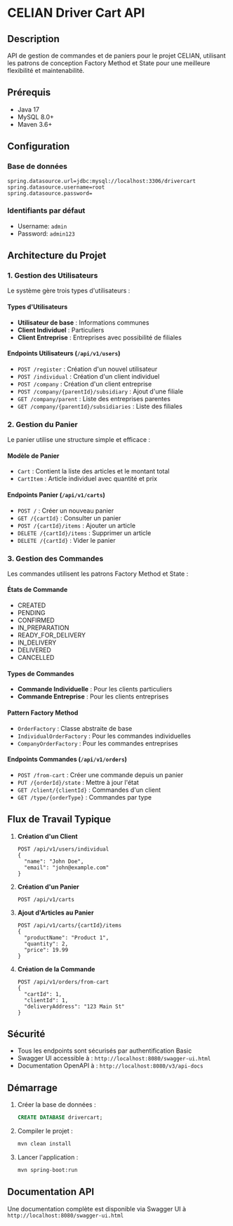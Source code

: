 # CELIAN Driver Cart API

## Description
API de gestion de commandes et de paniers pour le projet CELIAN, utilisant les patrons de conception Factory Method et State pour une meilleure flexibilité et maintenabilité.

## Prérequis
- Java 17
- MySQL 8.0+
- Maven 3.6+

## Configuration

### Base de données
```properties
spring.datasource.url=jdbc:mysql://localhost:3306/drivercart
spring.datasource.username=root
spring.datasource.password=
```

### Identifiants par défaut
- Username: `admin`
- Password: `admin123`

## Architecture du Projet

### 1. Gestion des Utilisateurs
Le système gère trois types d'utilisateurs :

#### Types d'Utilisateurs
- **Utilisateur de base** : Informations communes
- **Client Individuel** : Particuliers
- **Client Entreprise** : Entreprises avec possibilité de filiales

#### Endpoints Utilisateurs (`/api/v1/users`)
- `POST /register` : Création d'un nouvel utilisateur
- `POST /individual` : Création d'un client individuel
- `POST /company` : Création d'un client entreprise
- `POST /company/{parentId}/subsidiary` : Ajout d'une filiale
- `GET /company/parent` : Liste des entreprises parentes
- `GET /company/{parentId}/subsidiaries` : Liste des filiales

### 2. Gestion du Panier

Le panier utilise une structure simple et efficace :

#### Modèle de Panier
- `Cart` : Contient la liste des articles et le montant total
- `CartItem` : Article individuel avec quantité et prix

#### Endpoints Panier (`/api/v1/carts`)
- `POST /` : Créer un nouveau panier
- `GET /{cartId}` : Consulter un panier
- `POST /{cartId}/items` : Ajouter un article
- `DELETE /{cartId}/items` : Supprimer un article
- `DELETE /{cartId}` : Vider le panier

### 3. Gestion des Commandes

Les commandes utilisent les patrons Factory Method et State :

#### États de Commande
- CREATED
- PENDING
- CONFIRMED
- IN_PREPARATION
- READY_FOR_DELIVERY
- IN_DELIVERY
- DELIVERED
- CANCELLED

#### Types de Commandes
- **Commande Individuelle** : Pour les clients particuliers
- **Commande Entreprise** : Pour les clients entreprises

#### Pattern Factory Method
- `OrderFactory` : Classe abstraite de base
- `IndividualOrderFactory` : Pour les commandes individuelles
- `CompanyOrderFactory` : Pour les commandes entreprises

#### Endpoints Commandes (`/api/v1/orders`)
- `POST /from-cart` : Créer une commande depuis un panier
- `PUT /{orderId}/state` : Mettre à jour l'état
- `GET /client/{clientId}` : Commandes d'un client
- `GET /type/{orderType}` : Commandes par type

## Flux de Travail Typique

1. **Création d'un Client**
   ```http
   POST /api/v1/users/individual
   {
     "name": "John Doe",
     "email": "john@example.com"
   }
   ```

2. **Création d'un Panier**
   ```http
   POST /api/v1/carts
   ```

3. **Ajout d'Articles au Panier**
   ```http
   POST /api/v1/carts/{cartId}/items
   {
     "productName": "Product 1",
     "quantity": 2,
     "price": 19.99
   }
   ```

4. **Création de la Commande**
   ```http
   POST /api/v1/orders/from-cart
   {
     "cartId": 1,
     "clientId": 1,
     "deliveryAddress": "123 Main St"
   }
   ```

## Sécurité
- Tous les endpoints sont sécurisés par authentification Basic
- Swagger UI accessible à : `http://localhost:8080/swagger-ui.html`
- Documentation OpenAPI à : `http://localhost:8080/v3/api-docs`

## Démarrage

1. Créer la base de données :
   ```sql
   CREATE DATABASE drivercart;
   ```

2. Compiler le projet :
   ```bash
   mvn clean install
   ```

3. Lancer l'application :
   ```bash
   mvn spring-boot:run
   ```

## Documentation API
Une documentation complète est disponible via Swagger UI à `http://localhost:8080/swagger-ui.html`
